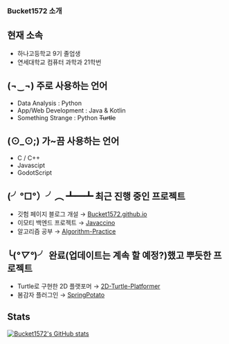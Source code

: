 ### Bucket1572 소개

## 현재 소속
- 하나고등학교 9기 졸업생
- 연세대학교 컴퓨터 과학과 21학번

## (¬‿¬) 주로 사용하는 언어
- Data Analysis : Python
- App/Web Development : Java & Kotlin
- Something Strange : Python ~~Turtle~~

## (⊙_⊙;) 가~끔 사용하는 언어
- C / C++
- Javascipt
- GodotScript

## (╯°□°）╯︵ ┻━┻ 최근 진행 중인 프로젝트
- 깃험 페이지 블로그 개설 → [Bucket1572.github.io](https://github.com/Bucket1572/Bucket1572.github.io)
- 이모티 백엔드 프로젝트 → [Javaccino](https://github.com/PoolC/Javaccino)
- 알고리즘 공부 → [Algorithm-Practice](https://github.com/Bucket1572/Algorithm-Practice)

## ╰(*°▽°*)╯ 완료(업데이트는 계속 할 예정?)했고 뿌듯한 프로젝트
- Turtle로 구현한 2D 플랫포머 → [2D-Turtle-Platformer](https://github.com/Bucket1572/2D-Turtle-Platformer)
- 봄감자 플러그인 → [SpringPotato](https://github.com/Bucket1572/SpringPotato)

## Stats
[![Bucket1572's GitHub stats](https://github-readme-stats.vercel.app/api?username=Bucket1572)](https://github.com/Bucket1572)

